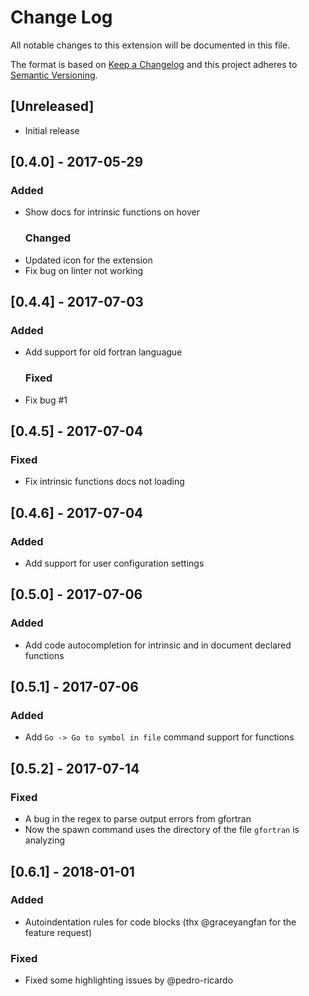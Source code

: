 # Change Log

All notable changes to this extension will be documented in this file.

The format is based on [Keep a Changelog](http://keepachangelog.com/)
and this project adheres to [Semantic Versioning](http://semver.org/).

## [Unreleased]

* Initial release

## [0.4.0] - 2017-05-29

### Added

* Show docs for intrinsic functions on hover
  ### Changed
* Updated icon for the extension
* Fix bug on linter not working

## [0.4.4] - 2017-07-03

### Added

* Add support for old fortran languague
  ### Fixed
* Fix bug #1

## [0.4.5] - 2017-07-04

### Fixed

* Fix intrinsic functions docs not loading

## [0.4.6] - 2017-07-04

### Added

* Add support for user configuration settings

## [0.5.0] - 2017-07-06

### Added

* Add code autocompletion for intrinsic and in document declared functions

## [0.5.1] - 2017-07-06

### Added

* Add `Go -> Go to symbol in file` command support for functions

## [0.5.2] - 2017-07-14

### Fixed

* A bug in the regex to parse output errors from gfortran
* Now the spawn command uses the directory of the file `gfortran` is analyzing

## [0.6.1] - 2018-01-01

### Added

* Autoindentation rules for code blocks (thx @graceyangfan for the feature request)

### Fixed

* Fixed some highlighting issues by @pedro-ricardo
